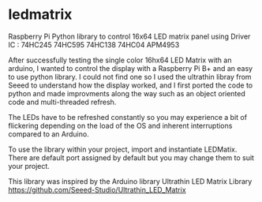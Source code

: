 # ledmatrix
Raspberry Pi Python library to control 16x64 LED matrix panel using Driver IC : 74HC245 74HC595  74HC138 74HC04 APM4953

After successfully testing the single color 16hx64 LED Matrix with an arduino, I wanted to control the display with a Raspberry Pi B+ and an easy to use python library. I could not find one so I used the ultrathin libray from Seeed to understand how the display worked, and I first ported the code to python and made improvments along the way such as an object oriented code and multi-threaded refresh.

The LEDs have to be refreshed constantly so you may experience a bit of flickering depending on the load of the OS and inherent interruptions compared to an Arduino.

To use the library within your project, import and instantiate LEDMatix. There are default port assigned by default but you may change them to suit your project. 

This library was inspired by the Arduino library Ultrathin LED Matrix Library https://github.com/Seeed-Studio/Ultrathin_LED_Matrix
